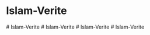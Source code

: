 # Islam-Verite
#   I s l a m - V e r i t e  
 #   I s l a m - V e r i t e  
 #   I s l a m - V e r i t e  
 #   I s l a m - V e r i t e  
 